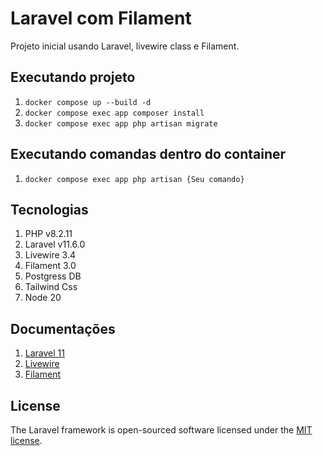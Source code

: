 # Laravel com Filament

Projeto inicial usando Laravel, livewire class e Filament.

## Executando projeto

1. `docker compose up --build -d`
2. `docker compose exec app composer install`
3. `docker compose exec app php artisan migrate`

## Executando comandas dentro do container

1. `docker compose exec app php artisan {Seu comando}`

## Tecnologias

1. PHP v8.2.11
2. Laravel v11.6.0
3. Livewire 3.4
4. Filament 3.0
5. Postgress DB
6. Tailwind Css
7. Node 20

## Documentações

1. [Laravel 11](https://laravel.com/docs/11.x/releases "Laravel documentation")
2. [Livewire](https://laravel-livewire.com/ "Livewire documentation")
3. [Filament](https://filamentphp.com/docs/3.x/panels/installation, "Filament")

## License

The Laravel framework is open-sourced software licensed under the [MIT license](https://opensource.org/licenses/MIT).
